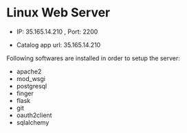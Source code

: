 # Linux Web Server

- IP: 35.165.14.210 , Port: 2200

- Catalog app url: 35.165.14.210

Following softwares are installed in order to setup the server:
- apache2
- mod_wsgi
- postgresql
- finger
- flask
- git
- oauth2client
- sqlalchemy
